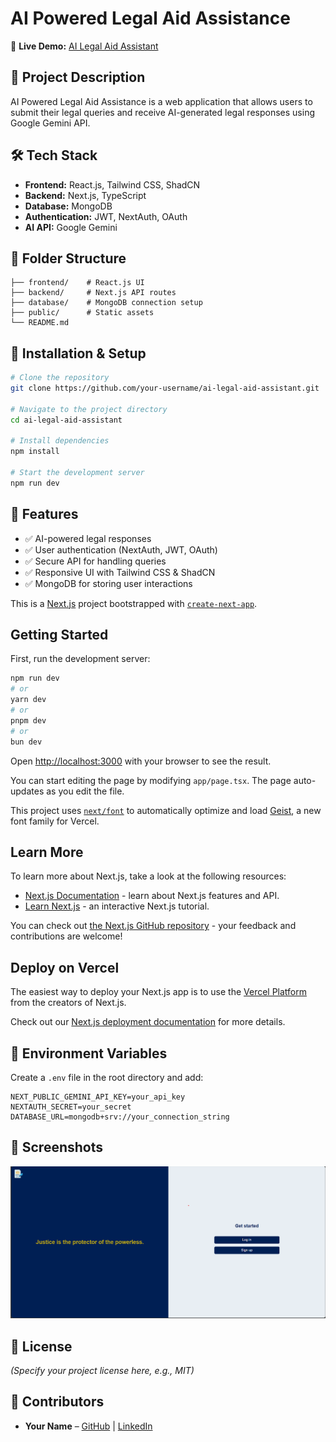 
# AI Powered Legal Aid Assistance

🚀 **Live Demo:** [AI Legal Aid Assistant](https://legal-aid-assistant-by-ahsan-and-shafiullah-bn7c.vercel.app/)

## 📌 Project Description
AI Powered Legal Aid Assistance is a web application that allows users to submit their legal queries and receive AI-generated legal responses using Google Gemini API.

## 🛠 Tech Stack
- **Frontend:** React.js, Tailwind CSS, ShadCN
- **Backend:** Next.js, TypeScript
- **Database:** MongoDB
- **Authentication:** JWT, NextAuth, OAuth
- **AI API:** Google Gemini

## 📂 Folder Structure
```
├── frontend/    # React.js UI
├── backend/     # Next.js API routes
├── database/    # MongoDB connection setup
├── public/      # Static assets
└── README.md
```

## 🔧 Installation & Setup
```bash
# Clone the repository
git clone https://github.com/your-username/ai-legal-aid-assistant.git

# Navigate to the project directory
cd ai-legal-aid-assistant

# Install dependencies
npm install

# Start the development server
npm run dev
```

## 📌 Features
- ✅ AI-powered legal responses
- ✅ User authentication (NextAuth, JWT, OAuth)
- ✅ Secure API for handling queries
- ✅ Responsive UI with Tailwind CSS & ShadCN
- ✅ MongoDB for storing user interactions

This is a [Next.js](https://nextjs.org) project bootstrapped with [`create-next-app`](https://nextjs.org/docs/app/api-reference/cli/create-next-app).

## Getting Started

First, run the development server:

```bash
npm run dev
# or
yarn dev
# or
pnpm dev
# or
bun dev
```

Open [http://localhost:3000](http://localhost:3000) with your browser to see the result.

You can start editing the page by modifying `app/page.tsx`. The page auto-updates as you edit the file.

This project uses [`next/font`](https://nextjs.org/docs/app/building-your-application/optimizing/fonts) to automatically optimize and load [Geist](https://vercel.com/font), a new font family for Vercel.

## Learn More

To learn more about Next.js, take a look at the following resources:

- [Next.js Documentation](https://nextjs.org/docs) - learn about Next.js features and API.
- [Learn Next.js](https://nextjs.org/learn) - an interactive Next.js tutorial.

You can check out [the Next.js GitHub repository](https://github.com/vercel/next.js) - your feedback and contributions are welcome!

## Deploy on Vercel

The easiest way to deploy your Next.js app is to use the [Vercel Platform](https://vercel.com/new?utm_medium=default-template&filter=next.js&utm_source=create-next-app&utm_campaign=create-next-app-readme) from the creators of Next.js.

Check out our [Next.js deployment documentation](https://nextjs.org/docs/app/building-your-application/deploying) for more details.

## 🔑 Environment Variables
Create a `.env` file in the root directory and add:
```env
NEXT_PUBLIC_GEMINI_API_KEY=your_api_key
NEXTAUTH_SECRET=your_secret
DATABASE_URL=mongodb+srv://your_connection_string
```

## 📸 Screenshots
![Home Page](image.png)

## 📜 License
_(Specify your project license here, e.g., MIT)_

## 🤝 Contributors
- **Your Name** – [GitHub](https://github.com/Shafiullah717) | [LinkedIn](https://www.linkedin.com/in/shafi-ullah-086b83284/)

